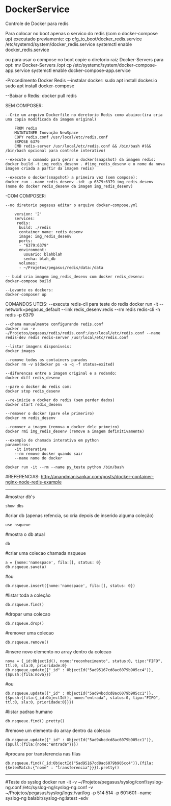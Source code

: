 # DockerService
Controle de Docker para redis


Para colocar no boot apenas o servico do redis (com o docker-compose up) executado previamente:
 cp cfg_to_boot/docker_redis.service /etc/systemd/system/docker_redis.service
 systemctl enable docker_redis.service

ou para usar o compose no boot copie o diretorio raiz Docker-Servers para opt:
 mv Docker-Servers /opt
 cp /etc/systemd/system/docker-compose-app.service
 systemctl enable docker-compose-app.service

-Procedimento Docker Redis
--instalar docker:
sudo apt install docker.io
sudo apt install docker-compose

--Baixar o Redis:
docker pull redis

SEM COMPOSER:

	--Crie um arquivo Dockerfile no deretorio Redis como abaixo:(ira cria uma copia modificada da imagem original)

		FROM redis
		MAINTAINER Inovação NewSpace
		COPY redis.conf /usr/local/etc/redis.conf
		EXPOSE 6379
		CMD redis-server /usr/local/etc/redis.conf && /bin/bash #(&& /bin/bash opcional para controle interativo)
		
	--execute o comando para gerar o docker(snapshot) da imagem redis:
	docker build -t img_redis_desenv . #(img_redis_desenv e o nome da nova imagem criada a partir da imagem redis)

	--execute o docker(snapshot) a primeira vez (sem compose):
	docker run --name redis_desenv -idt -p 6379:6379 img_redis_desenv (nome do docker redis_desenv da imagem img_redis_desenv)

-COM COMPOSER:

	--no diretorio pegasus editar o arquivo docker-compose.yml

		version: '2'
		services:
		 redis:
		  build: ./redis
		  container_name: redis_desenv
		  image: img_redis_desenv
		  ports:
		  - "6379:6379"
		  environment:
		    usuario: blahblah
		    senha: blah_db
		  volumes:
		  - ~/Projetos/pegasus/redis/data:/data

	-- buid cria imagem img_redis_desenv com docker redis_desenv:
	docker-compose build

	--Levante os dockers:
	docker-composer up


COMANDOS UTEIS:
	--executa redis-cli para teste do redis
	docker run -it --network=pegasus_default --link redis_desenv:redis --rm redis redis-cli -h redis -p 6379

	--chama manualmente configurando redis.conf 
	docker run -v ~/Projetos/pegasus/redis/redis.conf:/usr/local/etc/redis.conf --name redis-dev redis redis-server /usr/local/etc/redis.conf

	--listar imagens disponiveis:
	docker images

	--remove todos os containers parados
	docker rm -v $(docker ps -a -q -f status=exited)

	--diferencas entre a imagem original e a rodando:
	docker diff redis_desenv

	--pare o docker do redis com:
	docker stop redis_desenv

	--re-inicie o docker do redis (sem perder dados)
	docker start redis_desenv

	--remover o docker (pare ele primeriro)
	docker rm redis_desenv

	--remover a imagem (remova o docker dele primeiro)
	docker rmi img_redis_desenv (remove a imagem definitivamente)

	--exemplo de chamada interativa em python
	parametros: 
		-it interativa
		--rm remove docker quando sair
		--name nome do docker

	docker run -it --rm --name py_teste python /bin/bash

#REFERENCIAS:
	http://anandmanisankar.com/posts/docker-container-nginx-node-redis-example

------------------------------------------------------------------------------------

#mostrar db's

	show dbs

#criar db (apenas refencia, so cria depois de inserido alguma coleção)

	use nsqueue

#mostra o db atual

	db

#criar uma colecao chamada nsqueue

	a = {nome:'namespace', fila:[], status: 0}
	db.nsqueue.save(a)
#ou

	db.nsqueue.insert({nome:'namespace', fila:[], status: 0})


#listar toda a coleção

	db.nsqueue.find()

#dropar uma colecao

	db.nsqueue.drop()

#remover uma colecao

	db.nsqueue.remove()


#insere novo elemento no array dentro da colecao

	nova = {_id:ObjectId(), nome:"reconhecimento", status:0, tipo:"FIFO", ttl:0, sla:0, prioridade:0}
	db.nsqueue.update({"_id" : ObjectId("5ad95167cd8ac6079b905cc4")},{$push:{fila:nova}})

#ou

	db.nsqueue.update({"_id" : ObjectId("5ad94bcdcd8ac6079b905cc1")},{$push:{fila:{_id:ObjectId(), nome:"entrada", status:0, tipo:"FIFO", ttl:0, sla:0, prioridade:0}}})

#listar padrao humano

	db.nsqueue.find().pretty()

#remove um elemento do array dentro da colecao

	db.nsqueue.update({"_id" : ObjectId("5ad94bcdcd8ac6079b905cc1")},{$pull:{fila:{nome:"entrada"}}})

#procura por transferencia nas filas

	db.nsqueue.find({_id:ObjectId("5ad95167cd8ac6079b905cc4")},{fila:{$elemMatch:{"nome" : "transferencia"}}}).pretty()


------------------------------------------------------------------------------
#Teste do syslog 
docker run -it -v ~/Projetos/pegasus/syslog/conf/syslog-ng.conf:/etc/syslog-ng/syslog-ng.conf -v ~/Projetos/pegasus/syslog/logs:/var/log -p 514:514 -p 601:601 –name syslog-ng balabit/syslog-ng:latest -edv







